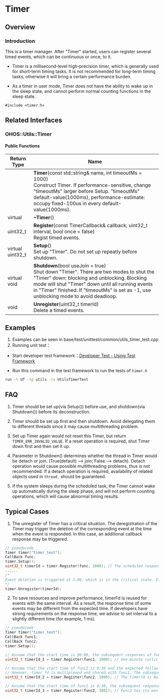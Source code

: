 # Timer
## Overview
### Introduction
This is a timer manager. After "Timer" started, users can register several timed events, which can be continuous or once, to it. 

- Timer is a millisecond-level high-precision timer, which is generally used for short-term timing tasks. It is not recommended for long-term timing tasks, otherwise it will bring a certain performance burden.

- As a timer in user mode, Timer does not have the ability to wake up in the sleep state, and cannot perform normal counting functions in the sleep state.

`#include <timer.h>`

## Related Interfaces
### OHOS::Utils::Timer
#### Public Functions
| Return Type    | Name           |
| -------------- | -------------- |
| | **Timer**(const std::string& name, int timeoutMs = 1000)<br>Construct Timer. If performance-sensitive, change "timeoutMs" larger before Setup. "timeoutMs" default-value(1000ms), performance-estimate: occupy fixed-100us in every default-value(1000ms).  |
| virtual | **~Timer**() |
| uint32_t | **Register**(const TimerCallback& callback, uint32_t interval, bool once = false)<br>Regist timed events.  |
| virtual uint32_t | **Setup**()<br>Set up "Timer". Do not set up repeatly before shutdown.  |
| virtual void | **Shutdown**(bool useJoin = true)<br>Shut down "Timer". There are two modes to shut the "Timer" down: blocking and unblocking. Blocking mode will shut "Timer" down until all running events in "Timer" finished. If "timeoutMs" is set as -1, use unblocking mode to avoid deadloop.  |
| void | **Unregister**(uint32_t timerId)<br>Delete a timed events.  |
## Examples
1. Examples can be seen in base/test/unittest/common/utils_timer_test.cpp
2. Running unit test：

- Start developer test framework：[Developer Test - Using Test Framework](https://gitee.com/openharmony/testfwk_developer_test#using-test-framework)

- Run this command in the test framework to run the tests of `timer.h`

```bash
run -t UT -tp utils -ts UtilsTimerTest
```
## FAQ
1. Timer should be set up(via Setup()) before use, and shutdown(via Shutdown()) before its deconstruction.

1. Timer should be set up first and then shutdown. Avoid delegating them to different threads since it may cause multithreading problem.

1. Set up Timer again would not reset this Timer, but return `TIMER_ERR_INVALID_VALUE`. If a reset operation is required, shut Timer down first and then set it up.

1. Parameter in Shutdown() determines whether the thread in Timer would be detach or join. (True(default) --> join; False --> detach). Detach operation would cause possible multithreading problems, thus is not recommended. If a detach operation is required, availability of related objects used in `thread_` should be guaranteed.

1. If the system sleeps during the scheduled task, the Timer cannot wake up automatically during the sleep phase, and will not perform counting operations, which will cause abnormal timing results.

## Typical Cases
1. The unregister of Timer has a critical situation. The deregistration of the Timer may trigger the deletion of the corresponding event at the time when the event is responded. In this case, an additional callback response may be triggered.

```cpp
// pseudocode
Timer timer("timer_test");
CallBack func;
timer.Setup();
uint32_t timerId = timer.Register(func, 1000); // The scheduled response is called every one minute. Assume that the scheduled response takes effect at 00:00.
......
/*
Event deletion is triggered at 1:00, which is in the critical state. If the polling thread obtains the response event earlier than the deletion action, it will find that the response event is triggered once more after deregistration. If the polling thread responds later than the deletion, the polling thread is not aware of the event response. After the deregistration, the corresponding event is not triggered again.
*/
timer.Unregister(timerId);

```

2. To save resources and improve performance, timerFd is reused for events with the same interval. As a result, the response time of some events may be different from the expected time. If developers have strong requirements on the response time, we advise to set interval to a slightly different time (for example, 1 ms).

```cpp
// pseudocode
Timer timer("timer_test");
CallBack func1;
CallBack func2;
timer.Setup();

// Assume that the start time is 00:00, the subsequent responses of func1 are 01:00, 02:00, 03:00, 04:00...
uint32_t timerId_1 = timer.Register(func1, 1000); // One-minute cyclic response callback.

// Assume that the start time of func2 is 0:30 and the expected follow-up responses are 1:30, 2:30, 3:30, 4:30...
// However, timer fd is multiplexed and shared with func1. The subsequent time response is the same as that of func1, which is 1:00, 2:00, 3:00, 4:00...
uint32_t timerId_2 = timer.Register(func2, 1000); // The timerfd is multiplexed with the timerfd of func1.

// Assume that the start time of func2 is 0:30, the subsequent responses of func2 are about (with 1ms deviation) 1:30, 2:30, 3:30, 4:30...
uint32_t timerId_3 = timer.Register(func2, 1001); // Func2 has its own timerfd.
```